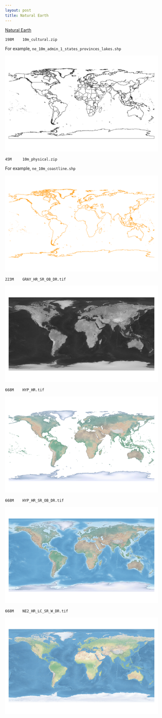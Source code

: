 ```yaml
---
layout: post
title: Natural Earth
---
```


[Natural Earth](https://www.naturalearthdata.com/)

```
198M    10m_cultural.zip
```

For example, `ne_10m_admin_1_states_provinces_lakes.shp`

![ne_10m_admin_1_states_provinces_lakes](/images/NaturalEarth/ne_10m_admin_1_states_provinces_lakes.png)

```
45M     10m_physical.zip
```

For example, `ne_10m_coastline.shp`

![ne_10m_coastline](/images/NaturalEarth/ne_10m_coastline.png)

```
223M    GRAY_HR_SR_OB_DR.tif
```

![GRAY_HR_SR_OB_DR](/images/NaturalEarth/GRAY_HR_SR_OB_DR.png)

```
668M    HYP_HR.tif
```

![HYP_HR](/images/NaturalEarth/HYP_HR.png)

```
668M    HYP_HR_SR_OB_DR.tif
```

![HYP_HR_SR_OB_DR](/images/NaturalEarth/HYP_HR_SR_OB_DR.png)

```
668M    NE2_HR_LC_SR_W_DR.tif
```

![NE2_HR_LC_SR_W_DR](/images/NaturalEarth/NE2_HR_LC_SR_W_DR.png)